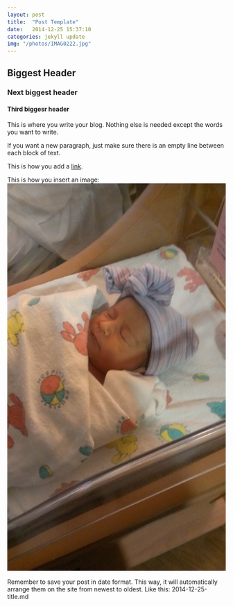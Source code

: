```yaml
---
layout: post
title:  "Post Template"
date:   2014-12-25 15:37:10
categories: jekyll update
img: "/photos/IMAG0222.jpg"
---
```


## Biggest Header

### Next biggest header

#### Third biggesr header

This is where you write your blog.  Nothing else is needed except the words you want to write.

If you want a new paragraph, just make sure there is an empty line between each block of text.

This is how you add a [link]( http://www.thefreedictionary.com/word).

This is how you insert an image: ![Jezliah](/photos/jezliah.jpg)

Remember to save your post in date format.  This way, it will automatically arrange them on the site from newest to oldest.  Like this: 2014-12-25-title.md
